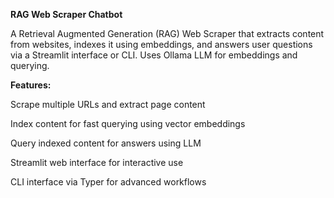 **RAG Web Scraper Chatbot**

A Retrieval Augmented Generation (RAG) Web Scraper that extracts content from websites, indexes it using embeddings, and answers user questions via a Streamlit interface or CLI. Uses Ollama LLM for embeddings and querying.

**Features:**

Scrape multiple URLs and extract page content

Index content for fast querying using vector embeddings

Query indexed content for answers using LLM

Streamlit web interface for interactive use

CLI interface via Typer for advanced workflows
